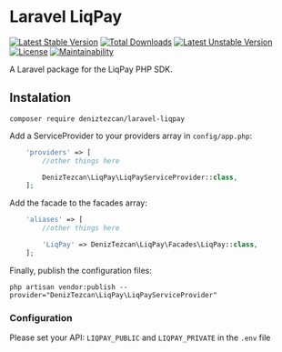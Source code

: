 # Laravel LiqPay
[![Latest Stable Version](https://poser.pugx.org/deniztezcan/laravel-liqpay/v/stable)](https://packagist.org/packages/deniztezcan/laravel-liqpay) 
[![Total Downloads](https://poser.pugx.org/deniztezcan/laravel-liqpay/downloads)](https://packagist.org/packages/deniztezcan/laravel-liqpay) 
[![Latest Unstable Version](https://poser.pugx.org/deniztezcan/laravel-liqpay/v/unstable)](https://packagist.org/packages/deniztezcan/laravel-liqpay) 
[![License](https://poser.pugx.org/deniztezcan/laravel-liqpay/license)](https://packagist.org/packages/deniztezcan/laravel-liqpay)
[![Maintainability](https://api.codeclimate.com/v1/badges/9057b79855fcc029f989/maintainability)](https://codeclimate.com/github/deniztezcan/laravel-liqpay/maintainability)

A Laravel package for the LiqPay PHP SDK.

## Instalation
```
composer require deniztezcan/laravel-liqpay
```

Add a ServiceProvider to your providers array in `config/app.php`:
```php
    'providers' => [
    	//other things here

    	DenizTezcan\LiqPay\LiqPayServiceProvider::class,
    ];
```

Add the facade to the facades array:
```php
    'aliases' => [
    	//other things here

    	'LiqPay' => DenizTezcan\LiqPay\Facades\LiqPay::class,
    ];
```

Finally, publish the configuration files:
```
php artisan vendor:publish --provider="DenizTezcan\LiqPay\LiqPayServiceProvider"
```

### Configuration
Please set your API: `LIQPAY_PUBLIC` and `LIQPAY_PRIVATE` in the `.env` file 